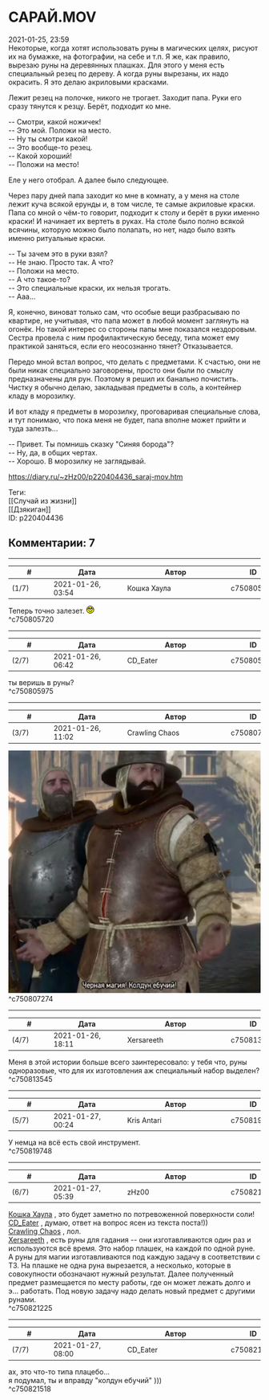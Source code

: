 САРАЙ.MOV
=========

  
2021-01-25, 23:59  
 Некоторые, когда хотят использовать руны в магических целях, рисуют их на бумажке, на фотографии, на себе и т.п. Я же, как правило, вырезаю руны на деревянных плашках. Для этого у меня есть специальный резец по дереву. А когда руны вырезаны, их надо окрасить. Я это делаю акриловыми красками.   
   
 Лежит резец на полочке, никого не трогает. Заходит папа. Руки его сразу тянутся к резцу. Берёт, подходит ко мне.   
   
 -- Смотри, какой ножичек!   
 -- Это мой. Положи на место.   
 -- Ну ты смотри какой!   
 -- Это вообще-то резец.   
 -- Какой хороший!   
 -- Положи на место!   
   
 Еле у него отобрал. А далее было следующее.   
   
 Через пару дней папа заходит ко мне в комнату, а у меня на столе лежит куча всякой ерунды и, в том числе, те самые акриловые краски. Папа со мной о чём-то говорит, подходит к столу и берёт в руки именно краски! И начинает их вертеть в руках. На столе было полно всякой всячины, которую можно было полапать, но нет, надо было взять именно ритуальные краски.   
   
 -- Ты зачем это в руки взял?   
 -- Не знаю. Просто так. А что?   
 -- Положи на место.   
 -- А что такое-то?   
 -- Это специальные краски, их нельзя трогать.   
 -- Ааа...   
   
 Я, конечно, виноват только сам, что особые вещи разбрасываю по квартире, не учитывая, что папа может в любой момент заглянуть на огонёк. Но такой интерес со стороны папы мне показался нездоровым. Сестра провела с ним профилактическую беседу, типа может ему практикой заняться, если его неосознанно тянет? Отказывается.   
   
 Передо мной встал вопрос, что делать с предметами. К счастью, они не были никак специально заговорены, просто они были по смыслу предназначены для рун. Поэтому я решил их банально почистить. Чистку я обычно делаю, закладывая предметы в соль, а контейнер кладу в морозилку.   
   
 И вот кладу я предметы в морозилку, проговаривая специальные слова, и тут понимаю, что пока меня не будет, папа вполне может прийти и туда залезть...   
   
 -- Привет. Ты помнишь сказку "Синяя борода"?   
 -- Ну, да, в общих чертах.   
 -- Хорошо. В морозилку не заглядывай.   
  
<https://diary.ru/~zHz00/p220404436_saraj-mov.htm>  
  
Теги:  
[[Случай из жизни]]  
[[Дзякиган]]  
ID: p220404436  


Комментарии: 7
--------------

  


---



|         #         |              Дата              |                     Автор                     |           ID           |
| --- | --- | --- | --- |
| (1/7) | 2021-01-26, 03:54 | Кошка Хаула | c750805720 |

  
 Теперь точно залезет. ![:rolleyes:](pics/1483.gif)   
 ^c750805720

---



|         #         |              Дата              |                     Автор                     |           ID           |
| --- | --- | --- | --- |
| (2/7) | 2021-01-26, 06:42 | CD\_Eater | c750805975 |

  
 ты веришь в руны?   
 ^c750805975

---



|         #         |              Дата              |                     Автор                     |           ID           |
| --- | --- | --- | --- |
| (3/7) | 2021-01-26, 11:02 | Crawling Chaos | c750807274 |

  
 ![](pics/87014943.jpg)   
 ^c750807274

---



|         #         |              Дата              |                     Автор                     |           ID           |
| --- | --- | --- | --- |
| (4/7) | 2021-01-26, 18:11 | Xersareeth | c750813545 |

  
 Меня в этой истории больше всего заинтересовало: у тебя что, руны одноразовые, что для их изготовления аж специальный набор выделен?   
 ^c750813545

---



|         #         |              Дата              |                     Автор                     |           ID           |
| --- | --- | --- | --- |
| (5/7) | 2021-01-27, 00:24 | Kris Antari | c750819748 |

  
 У немца на всё есть свой инструмент.   
 ^c750819748

---



|         #         |              Дата              |                     Автор                     |           ID           |
| --- | --- | --- | --- |
| (6/7) | 2021-01-27, 05:39 | zHz00 | c750821225 |

  
  [Кошка Хаула](http://rianna88.diary.ru "Старое логово дракона")  , это будет заметно по потревоженной поверхности соли!   
  [CD\_Eater](http://cd-eater.diary.ru "Записки ДискоЕда")  , думаю, ответ на вопрос ясен из текста поста!))   
  [Crawling Chaos](http://degozaru.diary.ru "Фундаментальная ошибка атрибуции")  , лол.   
  [Xersareeth](http://BurrowDeclassified.diary.ru "One more fang")  , есть руны для гадания -- они изготавливаются один раз и используются всё время. Это набор плашек, на каждой по одной руне. А руны для магии изготавливаются под каждую задачу в соответствии с ТЗ. На плашке не одна руна вырезается, а несколько, которые в совокупности обозначают нужный результат. Далее полученный предмет размещается по месту работы, где он может лежать долго и э... работать. Под новую задачу надо делать новый предмет с другими рунами.   
 ^c750821225

---



|         #         |              Дата              |                     Автор                     |           ID           |
| --- | --- | --- | --- |
| (7/7) | 2021-01-27, 08:00 | CD\_Eater | c750821518 |

  
 ах, это что-то типа плацебо...   
 я подумал, ты и вправду "колдун ебучий" )))   
 ^c750821518